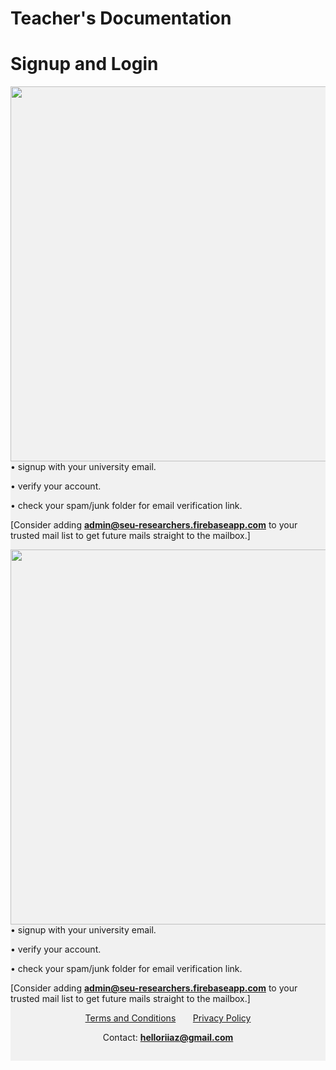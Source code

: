 # **Teacher's Documentation**

# Signup and Login

<div>
        <img style="float: left;" src="./assets/images/signupLogin.gif"
        height="600px">
</div>

<div style="float:right;">
• signup with your university email.

• verify your account.

• check your spam/junk folder for email verification link. 

[Consider adding **admin@seu-researchers.firebaseapp.com** to your trusted mail list to get future mails straight to the mailbox.]
</div>



<div>
<img style="float: right;" src="./assets/images/signupLogin.gif"
height="600px">
</div>

<div  style="float: left;">
• signup with your university email.

• verify your account.

• check your spam/junk folder for email verification link. 

[Consider adding **admin@seu-researchers.firebaseapp.com** to your trusted mail list to get future mails straight to the mailbox.]
</div>




<div style="background-color:rgba(0, 0, 0, 0.0470588); text-align:center; vertical-align: middle; padding:15px 0;">


<a href="https://iqbalriiaz.github.io/seu-researchers/Terms-and-Conditions.html">Terms and Conditions</a>&nbsp; &nbsp; &nbsp; &nbsp;<a href="https://iqbalriiaz.github.io/seu-researchers/Privacy-Policy.html">Privacy Policy</a>

Contact: <b>helloriiaz@gmail.com</b>

</div>
